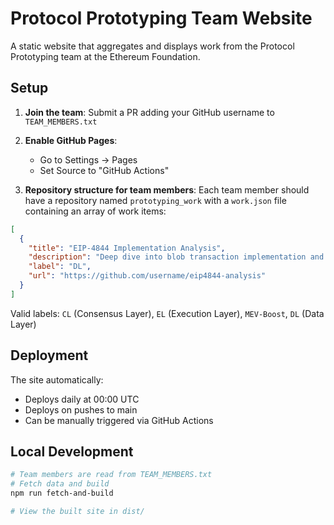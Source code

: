 # Protocol Prototyping Team Website

A static website that aggregates and displays work from the Protocol Prototyping team at the Ethereum Foundation.

## Setup

1. **Join the team**: Submit a PR adding your GitHub username to `TEAM_MEMBERS.txt`

2. **Enable GitHub Pages**: 
   - Go to Settings → Pages
   - Set Source to "GitHub Actions"

3. **Repository structure for team members**: Each team member should have a repository named `prototyping_work` with a `work.json` file containing an array of work items:

```json
[
  {
    "title": "EIP-4844 Implementation Analysis",
    "description": "Deep dive into blob transaction implementation and its impact on L2 scaling",
    "label": "DL",
    "url": "https://github.com/username/eip4844-analysis"
  }
]
```

Valid labels: `CL` (Consensus Layer), `EL` (Execution Layer), `MEV-Boost`, `DL` (Data Layer)

## Deployment

The site automatically:
- Deploys daily at 00:00 UTC
- Deploys on pushes to main
- Can be manually triggered via GitHub Actions

## Local Development

```bash
# Team members are read from TEAM_MEMBERS.txt
# Fetch data and build
npm run fetch-and-build

# View the built site in dist/
```